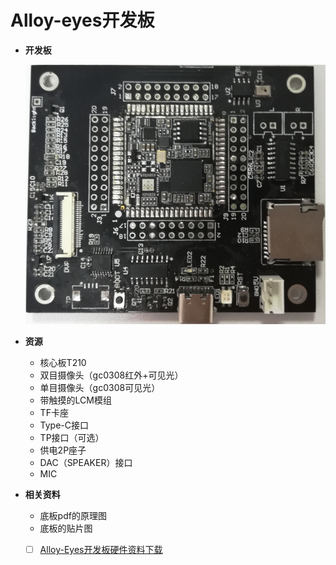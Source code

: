 # Alloy-eyes开发板

* **开发板**

  ![](../.gitbook/assets/alloy-eye.png)

* **资源**
  * 核心板T210
  * 双目摄像头（gc0308红外+可见光）
  * 单目摄像头（gc0308可见光）
  * 带触摸的LCM模组
  * TF卡座
  * Type-C接口
  * TP接口（可选）
  * 供电2P座子
  * DAC（SPEAKER）接口
  * MIC
* **相关资料**
  * 底板pdf的原理图
  * 底板的贴片图
  * [ ] [Alloy-Eyes开发板硬件资料下载](http://res.ai-alloy.com/AlloyEyes/HDK.zip)

